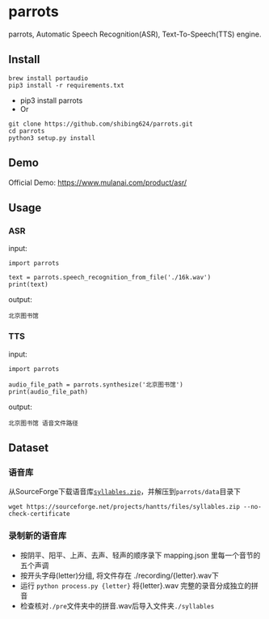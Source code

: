 # parrots
parrots, Automatic Speech Recognition(ASR), Text-To-Speech(TTS) engine.


## Install
```
brew install portaudio
pip3 install -r requirements.txt
```

* pip3 install parrots
* Or
```
git clone https://github.com/shibing624/parrots.git
cd parrots
python3 setup.py install
```

## Demo
Official Demo: https://www.mulanai.com/product/asr/

## Usage
### ASR
input:
```
import parrots

text = parrots.speech_recognition_from_file('./16k.wav')
print(text)

```

output:
```
北京图书馆
```

### TTS
input:
```
import parrots

audio_file_path = parrots.synthesize('北京图书馆')
print(audio_file_path)

```

output:
```
北京图书馆 语音文件路径
```

## Dataset

### 语音库
从SourceForge下载语音库[`syllables.zip`](https://sourceforge.net/projects/hantts/files/?source=navbar)，并解压到`parrots/data`目录下

```shell
wget https://sourceforge.net/projects/hantts/files/syllables.zip --no-check-certificate
```

### 录制新的语音库
- 按阴平、阳平、上声、去声、轻声的顺序录下 mapping.json 里每一个音节的五个声调
- 按开头字母(letter)分组, 将文件存在 ./recording/{letter}.wav下
- 运行 `python process.py {letter}` 将{letter}.wav 完整的录音分成独立的拼音
- 检查核对`./pre`文件夹中的拼音.wav后导入文件夹`./syllables`

